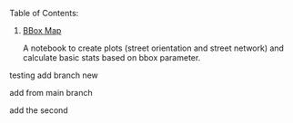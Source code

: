Table of Contents:

1. [BBox Map](https://github.com/ardiantovn/map_exploration/blob/main/Bbox_Map.ipynb)

   A notebook to create plots (street orientation and street network) and calculate basic stats based on bbox parameter.

testing add branch new

add from main branch

add the second
